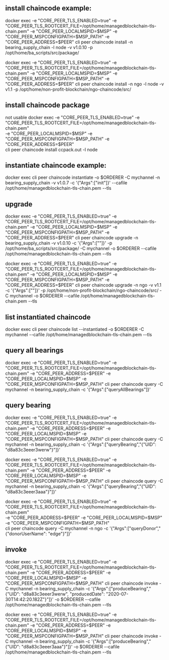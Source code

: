## install chaincode example:

docker exec -e "CORE_PEER_TLS_ENABLED=true" -e "CORE_PEER_TLS_ROOTCERT_FILE=/opt/home/managedblockchain-tls-chain.pem" -e "CORE_PEER_LOCALMSPID=$MSP" -e "CORE_PEER_MSPCONFIGPATH=$MSP_PATH" -e "CORE_PEER_ADDRESS=$PEER" cli peer chaincode install -n bearing_supply_chain -l node -v v1.0.10 -p /opt/home/ba_scripts/src/package/


docker exec -e "CORE_PEER_TLS_ENABLED=true" -e "CORE_PEER_TLS_ROOTCERT_FILE=/opt/home/managedblockchain-tls-chain.pem" -e "CORE_PEER_LOCALMSPID=$MSP" -e "CORE_PEER_MSPCONFIGPATH=$MSP_PATH" -e "CORE_PEER_ADDRESS=$PEER" cli peer chaincode install -n ngo -l node -v v1.1 -p /opt/home/non-profit-blockchain/ngo-chaincode/src/

## install chaincode package
not usable
docker exec -e "CORE_PEER_TLS_ENABLED=true" -e "CORE_PEER_TLS_ROOTCERT_FILE=/opt/home/managedblockchain-tls-chain.pem" \
 -e "CORE_PEER_LOCALMSPID=$MSP" -e "CORE_PEER_MSPCONFIGPATH=$MSP_PATH" -e "CORE_PEER_ADDRESS=$PEER"  \
 cli peer chaincode install ccpack.out -l node


## instantiate chaincode example:

docker exec cli peer chaincode instantiate -o $ORDERER -C mychannel -n bearing_supply_chain -v v1.0.7 -c '{"Args":["init"]}' --cafile /opt/home/managedblockchain-tls-chain.pem --tls


## upgrade

docker exec -e "CORE_PEER_TLS_ENABLED=true" -e "CORE_PEER_TLS_ROOTCERT_FILE=/opt/home/managedblockchain-tls-chain.pem"  -e "CORE_PEER_LOCALMSPID=$MSP" -e "CORE_PEER_MSPCONFIGPATH=$MSP_PATH" -e "CORE_PEER_ADDRESS=$PEER" cli peer chaincode upgrade -n bearing_supply_chain -v v1.0.10 -c '{"Args":[""]}' -p /opt/home/ba_scripts/src/package/ -C mychannel -o $ORDERER --cafile /opt/home/managedblockchain-tls-chain.pem --tls
 
docker exec -e "CORE_PEER_TLS_ENABLED=true" -e "CORE_PEER_TLS_ROOTCERT_FILE=/opt/home/managedblockchain-tls-chain.pem"  -e "CORE_PEER_LOCALMSPID=$MSP" -e "CORE_PEER_MSPCONFIGPATH=$MSP_PATH" -e "CORE_PEER_ADDRESS=$PEER" cli peer chaincode upgrade -n ngo -v v1.1 -c '{"Args":[""]}' -p /opt/home/non-profit-blockchain/ngo-chaincode/src/ -C mychannel -o $ORDERER --cafile /opt/home/managedblockchain-tls-chain.pem --tls

## list instantiated chaincode

docker exec cli peer chaincode list --instantiated -o $ORDERER -C mychannel --cafile /opt/home/managedblockchain-tls-chain.pem --tls


## query all bearings

docker exec -e "CORE_PEER_TLS_ENABLED=true" -e "CORE_PEER_TLS_ROOTCERT_FILE=/opt/home/managedblockchain-tls-chain.pem" -e "CORE_PEER_ADDRESS=$PEER" -e "CORE_PEER_LOCALMSPID=$MSP" -e "CORE_PEER_MSPCONFIGPATH=$MSP_PATH" cli peer chaincode query -C mychannel -n bearing_supply_chain -c '{"Args":["queryAllBearings"]}'


## query bearing

docker exec -e "CORE_PEER_TLS_ENABLED=true" -e "CORE_PEER_TLS_ROOTCERT_FILE=/opt/home/managedblockchain-tls-chain.pem" -e "CORE_PEER_ADDRESS=$PEER" -e "CORE_PEER_LOCALMSPID=$MSP" -e "CORE_PEER_MSPCONFIGPATH=$MSP_PATH" cli peer chaincode query -C mychannel -n bearing_supply_chain -c '{"Args":["queryBearing","{\"UID\": \"d8a83c3eeer3werw\"}"]}'

docker exec -e "CORE_PEER_TLS_ENABLED=true" -e "CORE_PEER_TLS_ROOTCERT_FILE=/opt/home/managedblockchain-tls-chain.pem" -e "CORE_PEER_ADDRESS=$PEER" -e "CORE_PEER_LOCALMSPID=$MSP" -e "CORE_PEER_MSPCONFIGPATH=$MSP_PATH" cli peer chaincode query -C mychannel -n bearing_supply_chain -c '{"Args":["queryBearing","{\"UID\": \"d8a83c3eeer3aaa\"}"]}'

 
docker exec -e "CORE_PEER_TLS_ENABLED=true" -e "CORE_PEER_TLS_ROOTCERT_FILE=/opt/home/managedblockchain-tls-chain.pem" \
    -e "CORE_PEER_ADDRESS=$PEER" -e "CORE_PEER_LOCALMSPID=$MSP" -e "CORE_PEER_MSPCONFIGPATH=$MSP_PATH" \
    cli peer chaincode query -C mychannel -n ngo -c '{"Args":["queryDonor","{\"donorUserName\": \"edge\"}"]}'

## invoke

docker exec -e "CORE_PEER_TLS_ENABLED=true" -e "CORE_PEER_TLS_ROOTCERT_FILE=/opt/home/managedblockchain-tls-chain.pem" -e "CORE_PEER_ADDRESS=$PEER" -e "CORE_PEER_LOCALMSPID=$MSP" -e "CORE_PEER_MSPCONFIGPATH=$MSP_PATH" cli peer chaincode invoke -C mychannel -n bearing_supply_chain -c  '{"Args":["produceBearing","{\"UID\": \"d8a83c3eeer3werw\", \"producedDate\": \"2020-07-30T14:42:20.182Z\"}"]}' -o $ORDERER --cafile /opt/home/managedblockchain-tls-chain.pem --tls

docker exec -e "CORE_PEER_TLS_ENABLED=true" -e "CORE_PEER_TLS_ROOTCERT_FILE=/opt/home/managedblockchain-tls-chain.pem" -e "CORE_PEER_ADDRESS=$PEER" -e "CORE_PEER_LOCALMSPID=$MSP" -e "CORE_PEER_MSPCONFIGPATH=$MSP_PATH" cli peer chaincode invoke -C mychannel -n bearing_supply_chain -c  '{"Args":["produceBearing","{\"UID\": \"d8a83c3eeer3aaa\"}"]}' -o $ORDERER --cafile /opt/home/managedblockchain-tls-chain.pem --tls